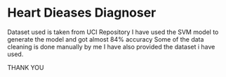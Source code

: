 # Heart Dieases Diagnoser
Dataset used is taken from UCI Repository
I have used the SVM model to generate the model and got almost 84% accuracy
Some of the data cleaning is done manually by me 
I have also provided the dataset i have used.



THANK YOU
